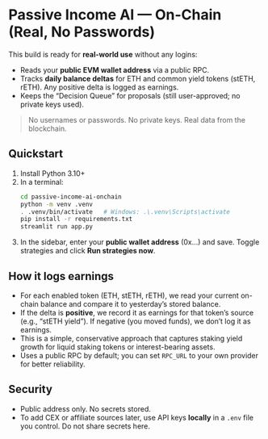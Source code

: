 # Passive Income AI — On-Chain (Real, No Passwords)

This build is ready for **real-world use** without any logins:
- Reads your **public EVM wallet address** via a public RPC.
- Tracks **daily balance deltas** for ETH and common yield tokens (stETH, rETH). Any positive delta is logged as earnings.
- Keeps the “Decision Queue” for proposals (still user-approved; no private keys used).

> No usernames or passwords. No private keys. Real data from the blockchain.

## Quickstart
1. Install Python 3.10+
2. In a terminal:
   ```bash
   cd passive-income-ai-onchain
   python -m venv .venv
   . .venv/bin/activate   # Windows: .\.venv\Scripts\activate
   pip install -r requirements.txt
   streamlit run app.py
   ```
3. In the sidebar, enter your **public wallet address** (0x...) and save. Toggle strategies and click **Run strategies now**.

## How it logs earnings
- For each enabled token (ETH, stETH, rETH), we read your current on-chain balance and compare it to yesterday’s stored balance.
- If the delta is **positive**, we record it as earnings for that token’s source (e.g., “stETH yield”). If negative (you moved funds), we don’t log it as earnings.
- This is a simple, conservative approach that captures staking yield growth for liquid staking tokens or interest-bearing assets.
- Uses a public RPC by default; you can set `RPC_URL` to your own provider for better reliability.

## Security
- Public address only. No secrets stored.
- To add CEX or affiliate sources later, use API keys **locally** in a `.env` file you control. Do not share secrets here.
